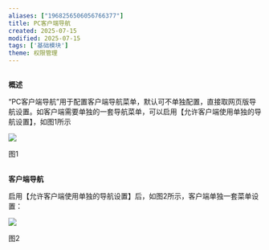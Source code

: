 ```yaml
---
aliases: ["1968256506056766377"]
title: PC客户端导航
created: 2025-07-15
modified: 2025-07-15
tags: ['基础模块']
theme: 权限管理
---
```


##

**概述**

“PC客户端导航”用于配置客户端导航菜单，默认可不单独配置，直接取网页版导航设置。如客户端需要单独的一套导航菜单，可以启用【允许客户端使用单独的导航设置】，如图1所示

![](https://myhelpdoc.oss-cn-heyuan.aliyuncs.com/mdimages/23fe78da82eafd7440006b286e9ee29a.jpg)

图1

##

**客户端导航**

启用【允许客户端使用单独的导航设置】后，如图2所示，客户端单独一套菜单设置：

![](https://myhelpdoc.oss-cn-heyuan.aliyuncs.com/mdimages/0060c3fb3bdc312db8dbee4f84831383.jpg)

图2

